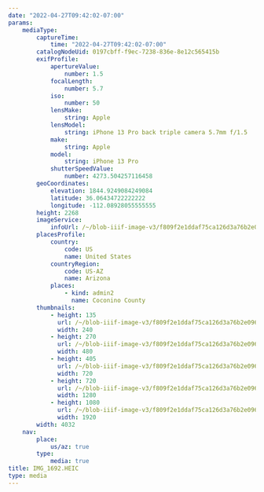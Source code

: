 ```yaml
---
date: "2022-04-27T09:42:02-07:00"
params:
    mediaType:
        captureTime:
            time: "2022-04-27T09:42:02-07:00"
        catalogNodeUid: 0197cbff-f9ec-7238-836e-8e12c565415b
        exifProfile:
            apertureValue:
                number: 1.5
            focalLength:
                number: 5.7
            iso:
                number: 50
            lensMake:
                string: Apple
            lensModel:
                string: iPhone 13 Pro back triple camera 5.7mm f/1.5
            make:
                string: Apple
            model:
                string: iPhone 13 Pro
            shutterSpeedValue:
                number: 4273.504257116458
        geoCoordinates:
            elevation: 1844.9249084249084
            latitude: 36.06434722222222
            longitude: -112.08928055555555
        height: 2268
        imageService:
            infoUrl: /~/blob-iiif-image-v3/f809f2e1ddaf75ca126d3a76b2e0961a3a0462a891cfcdaac8f2fdaf4e2575f5/info.json
        placesProfile:
            country:
                code: US
                name: United States
            countryRegion:
                code: US-AZ
                name: Arizona
            places:
                - kind: admin2
                  name: Coconino County
        thumbnails:
            - height: 135
              url: /~/blob-iiif-image-v3/f809f2e1ddaf75ca126d3a76b2e0961a3a0462a891cfcdaac8f2fdaf4e2575f5/full/240%2C135/0/default.jpg
              width: 240
            - height: 270
              url: /~/blob-iiif-image-v3/f809f2e1ddaf75ca126d3a76b2e0961a3a0462a891cfcdaac8f2fdaf4e2575f5/full/480%2C270/0/default.jpg
              width: 480
            - height: 405
              url: /~/blob-iiif-image-v3/f809f2e1ddaf75ca126d3a76b2e0961a3a0462a891cfcdaac8f2fdaf4e2575f5/full/720%2C405/0/default.jpg
              width: 720
            - height: 720
              url: /~/blob-iiif-image-v3/f809f2e1ddaf75ca126d3a76b2e0961a3a0462a891cfcdaac8f2fdaf4e2575f5/full/1280%2C720/0/default.jpg
              width: 1280
            - height: 1080
              url: /~/blob-iiif-image-v3/f809f2e1ddaf75ca126d3a76b2e0961a3a0462a891cfcdaac8f2fdaf4e2575f5/full/1920%2C1080/0/default.jpg
              width: 1920
        width: 4032
    nav:
        place:
            us/az: true
        type:
            media: true
title: IMG_1692.HEIC
type: media
---
```

